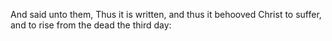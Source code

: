 And said unto them, Thus it is written, and thus it behooved Christ to suffer, and to rise from the dead the third day:
